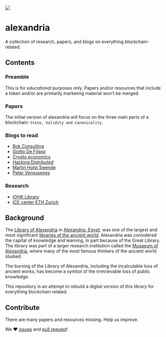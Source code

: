 <img src = "https://github.com/Trinkler/brand/blob/master/assets/no%20space/02_Great_Alexandria.jpg">

# alexandria

A collection of research, papers, and blogs on everything blockchain-related.

## Contents

### Preamble

This is for _educational_ purposes only.
Papers and/or resources that include a token and/or are primarily marketing material won't be merged.

### Papers

The initial version of alexandria will focus on the three main parts of a blockchain: `State, Validity and Canonicality`.

### Blogs to read

- [Bok Consulting](https://www.bokconsulting.com.au/)
- [Giotto De Filippi](https://medium.com/@giottodf)
- [Crypto economics](http://cryptoeconomics.study/)
- [Hacking Distributed](http://hackingdistributed.com/)
- [Martin Holst Swende](http://swende.se/)
- [Peter Venessenes](http://vessenes.com/)

### Research

- [IOHK Library](https://iohk.io/research/library/)
- [ICE center ETH Zurich](http://ice.ethz.ch/)

## Background

The [Library of Alexandria](https://en.wikipedia.org/wiki/Library_of_Alexandria) in [Alexandria, Egypt](https://en.wikipedia.org/wiki/Alexandria,_Egypt "Alexandria, Egypt"), was one of the largest and most significant [libraries of the ancient world](https://en.wikipedia.org/wiki/List_of_libraries_in_the_ancient_world "List of libraries in the ancient world"). Alexandria was considered the capital of knowledge and learning, in part because of the Great Library. The library was part of a larger research institution called the [Musaeum of Alexandria](https://en.wikipedia.org/wiki/Musaeum "Musaeum"), where many of the most famous thinkers of the ancient world studied.

The burning of the Library of Alexandria, including the incalculable loss of ancient works, has become a symbol of the irretrievable loss of public knowledge.

This repository is an attempt to rebuild a digital version of this library for everything blockchain related.

## Contribute

There are many papers and resources missing. Help us improve.

We ❤ [issues](https://github.com/Trinkler/alexandria/issues/new) and [pull request](https://github.com/Trinkler/alexandria/fork)!
